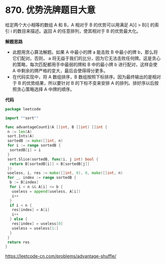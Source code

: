 # 870. 优势洗牌**题目大意**  

给定两个大小相等的数组 A 和 B，A 相对于 B 的优势可以用满足 A[i] > B[i] 的索引 i 的数目来描述。返回 A 的任意排列，使其相对于 B 的优势最大化。

**解题思路**  

- 此题用贪心算法解题。如果 A 中最小的牌 a 能击败 B 中最小的牌 b，那么将它们配对。否则， a 将无益于我们的比分，因为它无法击败任何牌。这是贪心的策略，每次匹配都用手中最弱的牌和 B 中的最小牌 b 进行配对，这样会使 A 中剩余的牌严格的变大，最后会使得得分更多。
- 在代码实现中，将 A 数组排序，B 数组按照下标排序。因为最终输出的是相对于 B 的优势结果，所以要针对 B 的下标不变来安排 A 的排列。排好序以后按照贪心策略选择 A 中牌的顺序。

**代码**  

```go
package leetcode

import ""sort""

func advantageCount1(A []int, B []int) []int {
 n := len(A)
 sort.Ints(A)
 sortedB := make([]int, n)
 for i := range sortedB {
  sortedB[i] = i
 }
 sort.Slice(sortedB, func(i, j int) bool {
  return B[sortedB[i]] < B[sortedB[j]]
 })
 useless, i, res := make([]int, 0), 0, make([]int, n)
 for _, index := range sortedB {
  b := B[index]
  for i < n && A[i] <= b {
   useless = append(useless, A[i])
   i++
  }
  if i < n {
   res[index] = A[i]
   i++
  } else {
   res[index] = useless[0]
   useless = useless[1:]
  }
 }
 return res
}
```

https://leetcode-cn.com/problems/advantage-shuffle/